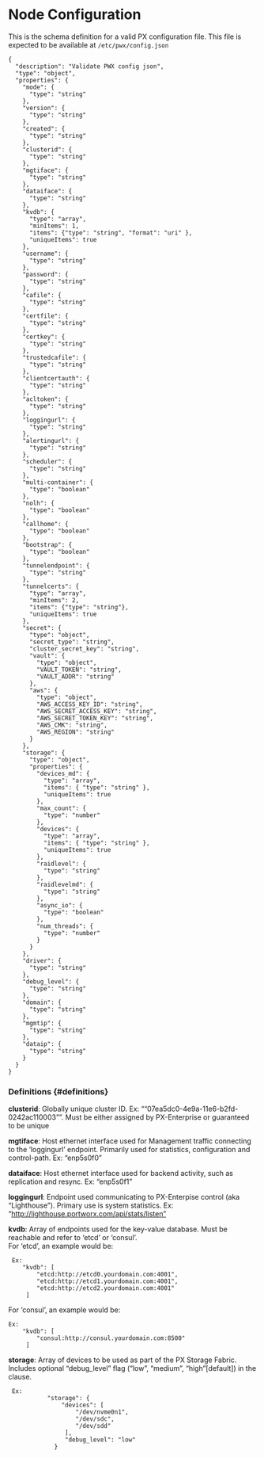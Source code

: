 # Node Configuration

This is the schema definition for a valid PX configuration file. This file is expected to be available at `/etc/pwx/config.json`

```text
{
  "description": "Validate PWX config json",
  "type": "object",
  "properties": {
    "mode": {
      "type": "string"
    },
    "version": {
      "type": "string"
    },
    "created": {
      "type": "string"
    },
    "clusterid": {
      "type": "string"
    },
    "mgtiface": {
      "type": "string"
    },
    "dataiface": {
      "type": "string"
    },
    "kvdb": {
      "type": "array",
      "minItems": 1,
      "items": {"type": "string", "format": "uri" },
      "uniqueItems": true
    },
    "username": {
      "type": "string"
    },
    "password": {
      "type": "string"
    },
    "cafile": {
      "type": "string"
    },
    "certfile": {
      "type": "string"
    },
    "certkey": {
      "type": "string"
    },
    "trustedcafile": {
      "type": "string"
    },
    "clientcertauth": {
      "type": "string"
    },
    "acltoken": {
      "type": "string"
    },
    "loggingurl": {
      "type": "string"
    },
    "alertingurl": {
      "type": "string"
    },
    "scheduler": {
      "type": "string"
    },
    "multi-container": {
      "type": "boolean"
    },
    "nolh": {
      "type": "boolean"
    },
    "callhome": {
      "type": "boolean"
    },
    "bootstrap": {
      "type": "boolean"
    },
    "tunnelendpoint": {
      "type": "string"
    },
    "tunnelcerts": {
      "type": "array",
      "minItems": 2,
      "items": {"type": "string"},
      "uniqueItems": true
    },
    "secret": {
      "type": "object",
      "secret_type": "string",
      "cluster_secret_key": "string",
      "vault": {
        "type": "object",
        "VAULT_TOKEN": "string",
        "VAULT_ADDR": "string"
      },
      "aws": {
        "type": "object",
        "AWS_ACCESS_KEY_ID": "string",
        "AWS_SECRET_ACCESS_KEY": "string",
        "AWS_SECRET_TOKEN_KEY": "string",
        "AWS_CMK": "string",
        "AWS_REGION": "string"
      }
    },
    "storage": {
      "type": "object",
      "properties": {
        "devices_md": {
          "type": "array",
          "items": { "type": "string" },
          "uniqueItems": true
        },
        "max_count": {
          "type": "number"
        },
        "devices": {
          "type": "array",
          "items": { "type": "string" },
          "uniqueItems": true
        },
        "raidlevel": {
          "type": "string"
        },
        "raidlevelmd": {
          "type": "string"
        },
        "async_io": {
          "type": "boolean"
        },
        "num_threads": {
          "type": "number"
        }
      }
    },
    "driver": {
      "type": "string"
    },
    "debug_level": {
      "type": "string"
    },
    "domain": {
      "type": "string"
    },
    "mgmtip": {
      "type": "string"
    },
    "dataip": {
      "type": "string"
    }
  }
}
```

### Definitions {#definitions}

**clusterid**: Globally unique cluster ID. Ex: ““07ea5dc0-4e9a-11e6-b2fd-0242ac110003””. Must be either assigned by PX-Enterprise or guaranteed to be unique

**mgtiface**: Host ethernet interface used for Management traffic connecting to the ‘loggingurl’ endpoint. Primarily used for statistics, configuration and control-path. Ex: “enp5s0f0”

**dataiface**: Host ethernet interface used for backend activity, such as replication and resync. Ex: “enp5s0f1”

**loggingurl**: Endpoint used communicating to PX-Enterpise control \(aka “Lighthouse”\). Primary use is system statistics. Ex: “http://lighthouse.portworx.com/api/stats/listen”

**kvdb**: Array of endpoints used for the key-value database. Must be reachable and refer to ‘etcd’ or ‘consul’.  
 For ‘etcd’, an example would be:

```text
 Ex:  
    "kvdb": [
        "etcd:http://etcd0.yourdomain.com:4001",
        "etcd:http://etcd1.yourdomain.com:4001",
        "etcd:http://etcd2.yourdomain.com:4001"
     ]
```

For ‘consul’, an example would be:

```text
Ex:
    "kvdb": [
        "consul:http://consul.yourdomain.com:8500"
     ]
```

**storage**: Array of devices to be used as part of the PX Storage Fabric. Includes optional “debug\_level” flag \(“low”, “medium”, “high”\[default\]\) in the clause.

```text
 Ex:
           "storage": {
               "devices": [
                   "/dev/nvme0n1",
                   "/dev/sdc",
                   "/dev/sdd"
                ],
                "debug_level": "low"
             }
```

